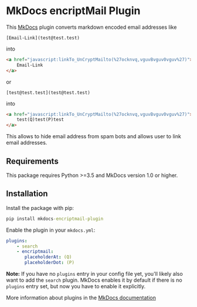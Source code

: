 # MkDocs encriptMail Plugin

This [MkDocs](https://www.mkdocs.org) plugin converts markdown encoded email addresses like

```
[Email-Link](test@test.test)
```

into 

```html
<a href="javascript:linkTo_UnCryptMailto(%27ocknvq,vguvBvguv0vguv%27)">
    Email-Link
</a>
```

or

```
[test@test.test](test@test.test)
```

into 

```html
<a href="javascript:linkTo_UnCryptMailto(%27ocknvq,vguvBvguv0vguv%27)">
    test(Q)test(P)test
</a>
```

This allows to hide email address from spam bots and allows user to link email addresses.

## Requirements

This package requires Python >=3.5 and MkDocs version 1.0 or higher.  

## Installation

Install the package with pip:

```cmd
pip install mkdocs-encriptmail-plugin
```

Enable the plugin in your `mkdocs.yml`:

```yaml
plugins:
    - search
    - encriptmail:
       placeholderAt: (Q)
       placeholderDot: (P)
```

**Note:** If you have no `plugins` entry in your config file yet, you'll likely also want to add the `search` plugin. MkDocs enables it by default if there is no `plugins` entry set, but now you have to enable it explicitly.

More information about plugins in the [MkDocs documentation](https://www.mkdocs.org/user-guide/plugins/)
